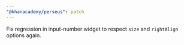 ```yaml
---
"@khanacademy/perseus": patch
---
```


Fix regression in input-number widget to respect `size` and `rightAlign` options again.
